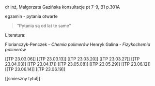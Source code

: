 dr inż, Małgorzata Gazińska
konsultacje pt 7-9, B1 p.301A

egzamin - pytania otwarte

> "Pytania są od lat te same"

Literatura:

Florianczyk-Penczek - *Chemia polimerów*
Henryk Galina - *Fizykochemia polimerów*

[[TP 23.03.06]]
[[TP 23.03.13]]
[[TP 23.03.20]]
[[TP 23.03.27]]
[[TP 23.04.03]]
[[TP 23.04.17]]
[[TP 23.05.08]]
[[TP 23.05.29]]
[[TP 23.06.12]]
[[TP 23.06.14]]
[[TP 23.06.19]]

[[smieszny tytul]]







